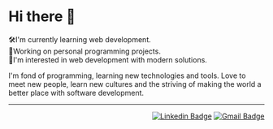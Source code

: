 # Hi there 👋

🛠I'm currently learning web development. <br />
🎯Working on personal programming projects. <br />
🌠I'm interested in web development with modern solutions. <br />

I'm fond of programming, learning new technologies and tools. Love to meet new people, learn new cultures and the striving of making the world a better place with  software development.

---
<div align="right">

  [![Linkedin Badge](https://img.shields.io/badge/-LinkedIn-0077B5?style=for-the-badge&logo=linkedin&logoColor=white&link=https://www.linkedin.com/in/gabrielcastilllo/)](https://www.linkedin.com/in/gabrielcastilllo/)
  [![Gmail Badge](https://img.shields.io/badge/Gmail-D14836?style=for-the-badge&logo=gmail&logoColor=white&link=mailto:castillogabriel.cc@gmail.com)](mailto:castillogabriel.cc@gmail.com)
  
<div />

